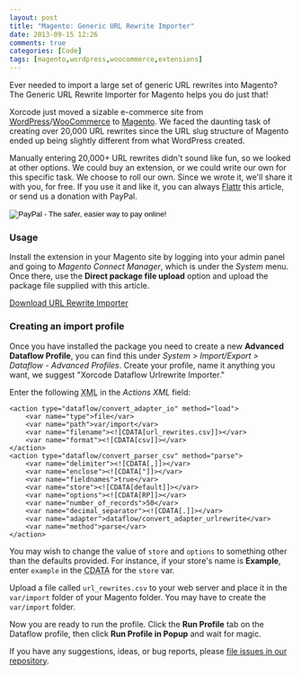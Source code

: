 ```yaml
---
layout: post
title: "Magento: Generic URL Rewrite Importer"
date: 2013-09-15 12:26
comments: true
categories: [Code]
tags: [magento,wordpress,woocommerce,extensions]
---
```

Ever needed to import a large set of generic URL rewrites into Magento? The Generic URL Rewrite Importer for Magento helps you do just that!
<!--more-->
Xorcode just moved a sizable e-commerce site from [WordPress](http://xorcode.net/193sDO2)/[WooCommerce](http://xorcode.net/193sCtt) to [Magento](http://xorcode.net/1efkdKU). We faced the daunting task of creating over 20,000 URL rewrites since the URL slug structure of Magento ended up being slightly different from what WordPress created.

Manually entering 20,000+ URL rewrites didn't sound like fun, so we looked at other options. We could buy an extension, or we could write our own for this specific task. We choose to roll our own. Since we wrote it, we'll share it with you, for free. If you use it and like it, you can always [Flattr](https://flattr.com/profile/xorcode) this article, or send us a donation with PayPal.

<form action="https://www.paypal.com/cgi-bin/webscr" method="post" target="_top">
<input type="hidden" name="cmd" value="_s-xclick">
<input type="hidden" name="hosted_button_id" value="SADU3WX2H6CFY">
<input type="image" src="https://www.paypalobjects.com/en_US/i/btn/btn_donate_SM.gif" border="0" name="submit" alt="PayPal - The safer, easier way to pay online!">
<img alt="" border="0" src="https://www.paypalobjects.com/en_US/i/scr/pixel.gif" width="1" height="1">
</form>

### Usage

Install the extension in your Magento site by logging into your admin panel and going to *Magento Connect Manager*, which is under the *System* menu. Once there, use the **Direct package file upload** option and upload the package file supplied with this article.

<a href="http://xorcode.net/17YIksQ" class="btn btn-info">Download URL Rewrite Importer</a>

### Creating an import profile

Once you have installed the package you need to create a new **Advanced Dataflow Profile**, you can find this under *System > Import/Export > Dataflow - Advanced Profiles*. Create your profile, name it anything you want, we suggest "Xorcode Dataflow Urlrewrite Importer."

Enter the following <abbr title="eXtended Markup Language">XML</abbr> in the *Actions XML* field:

```
<action type="dataflow/convert_adapter_io" method="load">
    <var name="type">file</var>
    <var name="path">var/import</var>
    <var name="filename"><![CDATA[url_rewrites.csv]]></var>
    <var name="format"><![CDATA[csv]]></var>
</action>
<action type="dataflow/convert_parser_csv" method="parse">
    <var name="delimiter"><![CDATA[,]]></var>
    <var name="enclose"><![CDATA["]]></var>
    <var name="fieldnames">true</var>
    <var name="store"><![CDATA[default]]></var>
    <var name="options"><![CDATA[RP]]></var>
    <var name="number_of_records">50</var>
    <var name="decimal_separator"><![CDATA[.]]></var>
    <var name="adapter">dataflow/convert_adapter_urlrewrite</var>
    <var name="method">parse</var>
</action>
```

You may wish to change the value of `store` and `options` to something other than the defaults provided. For instance, if your store's name is **Example**, enter `example` in the <abbr title="Character Data">CDATA</abbr> for the `store` var.

Upload a file called `url_rewrites.csv` to your web server and place it in the `var/import` folder of your Magento folder. You may have to create the `var/import` folder.

Now you are ready to run the profile. Click the **Run Profile** tab on the Dataflow profile, then click **Run Profile in Popup** and wait for magic.

If you have any suggestions, ideas, or bug reports, please [file issues in our repository](http://xorcode.net/193vmHs).
